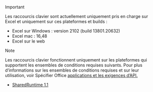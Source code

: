 > [!IMPORTANT]
> Les raccourcis clavier sont actuellement uniquement pris en charge sur Excel et uniquement sur ces plateformes et builds :
>
>- Excel sur Windows : version 2102 (build 13801.20632)
>- Excel mac : 16,48
>- Excel sur le web

> [!NOTE]
> Les raccourcis clavier fonctionnent uniquement sur les plateformes qui supportent les ensembles de conditions requises suivants. Pour plus d’informations sur les ensembles de conditions requises et sur leur utilisation, voir Spécifier Office [applications et les exigences d’API.](../develop/specify-office-hosts-and-api-requirements.md)
>
> - [SharedRuntime 1.1](../reference/requirement-sets/shared-runtime-requirement-sets.md)